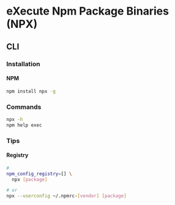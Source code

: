 # eXecute Npm Package Binaries (NPX)

## CLI

### Installation

#### NPM

```sh
npm install npx -g
```

### Commands

```sh
npx -h
npm help exec
```

### Tips

#### Registry

```sh
#
npm_config_registry=[] \
  npx [package]

# or
npx --userconfig ~/.npmrc-[vendor] [package]
```
